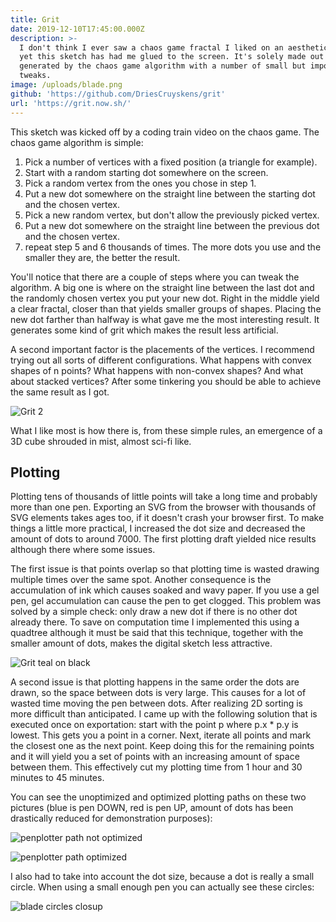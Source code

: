 ```yaml
---
title: Grit
date: 2019-12-10T17:45:00.000Z
description: >-
  I don't think I ever saw a chaos game fractal I liked on an aesthetic level,
  yet this sketch has had me glued to the screen. It's solely made out of dots
  generated by the chaos game algorithm with a number of small but important
  tweaks.
image: /uploads/blade.png
github: 'https://github.com/DriesCruyskens/grit'
url: 'https://grit.now.sh/'
---
```

This sketch was kicked off by a coding train video on the chaos game. The chaos game algorithm is simple:

1. Pick a number of vertices with a fixed position (a triangle for example).
2. Start with a random starting dot somewhere on the screen.
3. Pick a random vertex from the ones you chose in step 1.
4. Put a new dot somewhere on the straight line between the starting dot and the chosen vertex.
5. Pick a new random vertex, but don't allow the previously picked vertex.
6. Put a new dot somewhere on the straight line between the previous dot and the chosen vertex.
7. repeat step 5 and 6 thousands of times. The more dots you use and the smaller they are, the better the result.

You'll notice that there are a couple of steps where you can tweak the algorithm. A big one is where on the straight line between the last dot and the randomly chosen vertex you put your new dot. Right in the middle yield a clear fractal, closer than that yields smaller groups of shapes. Placing the new dot farther than halfway is what gave me the most interesting result. It generates some kind of grit which makes the result less artificial.

A second important factor is the placements of the vertices. I recommend trying out all sorts of different configurations. What happens with convex shapes of n points? What happens with non-convex shapes? And what about stacked vertices? After some tinkering you should be able to achieve the same result as I got.

![Grit 2](/uploads/blade2.png "Grit 2")

What I like most is how there is, from these simple rules, an emergence of a 3D cube shrouded in mist, almost sci-fi like.

## Plotting

Plotting tens of thousands of little points will take a long time and probably more than one pen. Exporting an SVG from the browser with thousands of SVG elements takes ages too, if it doesn't crash your browser first. To make things a little more practical, I increased the dot size and decreased the amount of dots to around 7000. The first plotting draft yielded nice results although there where some issues. 

The first issue is that points overlap so that plotting time is wasted drawing multiple times over the same spot. Another consequence is the accumulation of ink which causes soaked and wavy paper. If you use a gel pen, gel accumulation can cause the pen to get clogged. This problem was solved by a simple check: only draw a new dot if there is no other dot already there. To save on computation time I implemented this using a quadtree although it must be said that this technique, together with the smaller amount of dots, makes the digital sketch less attractive.

![Grit teal on black](/uploads/img_20200328_152708.jpg "teal on black")

A second issue is that plotting happens in the same order the dots are drawn, so the space between dots is very large. This causes for a lot of wasted time moving the pen between dots. After realizing 2D sorting is more difficult than anticipated. I came up with the following solution that is executed once on exportation: start with the point p where p.x * p.y is lowest. This gets you a point in a corner. Next, iterate all points and mark the closest one as the next point. Keep doing this for the remaining points and it will yield you a set of points with an increasing amount of space between them. This effectively cut my plotting time from 1 hour and 30 minutes to 45 minutes.

You can see the unoptimized and optimized plotting paths on these two pictures (blue is pen DOWN, red is pen UP, amount of dots has been drastically reduced for demonstration purposes):

![penplotter path not optimized](/uploads/blade-non-optimized.png "penplotter path not optimized")

![penplotter path optimized](/uploads/blade-optimized.png "penplotter path optimized")

I also had to take into account the dot size, because a dot is really a small circle. When using a small enough pen you can actually see these circles:

![blade circles closup](/uploads/img_20200318_114540.jpg "circles instead of dots")